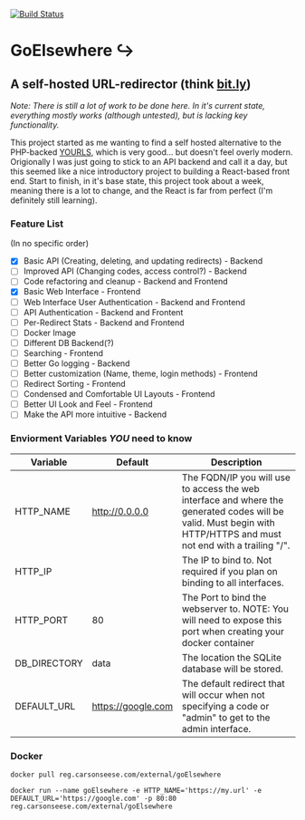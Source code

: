 [![Build Status](https://ci.carsonseese.com/buildStatus/icon?job=CarsonsLab%2FGo-Elsewhere)](https://ci.carsonseese.com/job/CarsonsLab/job/Go-Elsewhere/)
# GoElsewhere ↪️

## A self-hosted URL-redirector (think [bit.ly](https://bit.ly))

_Note: There is still a lot of work to be done here. In it's current state, everything mostly works (although untested), but is lacking key functionality._

This project started as me wanting to find a self hosted alternative to the PHP-backed [YOURLS](https://yourls.org/), which is very good... but doesn't feel overly modern. Origionally I was just going to stick to an API backend and call it a day, but this seemed like a nice introductory project to building a React-based front end. Start to finish, in it's base state, this project took about a week, meaning there is a lot to change, and the React is far from perfect (I'm definitely still learning).

### Feature List

(In no specific order)

- [x] Basic API (Creating, deleting, and updating redirects) - Backend
- [ ] Improved API (Changing codes, access control?) - Backend
- [ ] Code refactoring and cleanup - Backend and Frontend
- [x] Basic Web Interface - Frontend
- [ ] Web Interface User Authentication - Backend and Frontend
- [ ] API Authentication - Backend and Frontent
- [ ] Per-Redirect Stats - Backend and Frontend
- [ ] Docker Image
- [ ] Different DB Backend(?)
- [ ] Searching - Frontend
- [ ] Better Go logging - Backend
- [ ] Better customization (Name, theme, login methods) - Frontend
- [ ] Redirect Sorting - Frontend
- [ ] Condensed and Comfortable UI Layouts - Frontend
- [ ] Better UI Look and Feel - Frontend
- [ ] Make the API more intuitive - Backend

### Enviorment Variables _YOU_ need to know

| Variable     | Default            | Description                                                                                                                                                        |
| ------------ | ------------------ | ------------------------------------------------------------------------------------------------------------------------------------------------------------------ |
| HTTP_NAME    | http://0.0.0.0     | The FQDN/IP you will use to access the web interface and where the generated codes will be valid. Must begin with HTTP/HTTPS and must not end with a trailing "/". |
| HTTP_IP      |                    | The IP to bind to. Not required if you plan on binding to all interfaces.                                                                                          |
| HTTP_PORT    | 80                 | The Port to bind the webserver to. NOTE: You will need to expose this port when creating your docker container                                                     |
| DB_DIRECTORY | data               | The location the SQLite database will be stored.                                                                                                                   |
| DEFAULT_URL  | https://google.com | The default redirect that will occur when not specifying a code or "admin" to get to the admin interface.                                                          |

### Docker

`docker pull reg.carsonseese.com/external/goElsewhere`

`docker run --name goElsewhere -e HTTP_NAME='https://my.url' -e DEFAULT_URL='https://google.com' -p 80:80 reg.carsonseese.com/external/goElsewhere`
